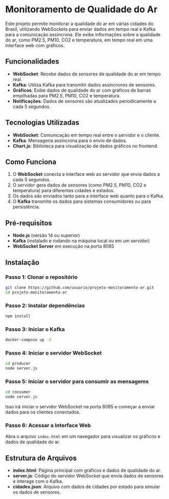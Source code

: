 
# Monitoramento de Qualidade do Ar

Este projeto permite monitorar a qualidade do ar em várias cidades do Brasil, utilizando WebSockets para enviar dados em tempo real e Kafka para a comunicação assíncrona. Ele exibe informações sobre a qualidade do ar, como PM2.5, PM10, CO2 e temperatura, em tempo real em uma interface web com gráficos.

## Funcionalidades

- **WebSocket**: Recebe dados de sensores de qualidade do ar em tempo real.
- **Kafka**: Utiliza Kafka para transmitir dados assíncronos de sensores.
- **Gráficos**: Exibe dados de qualidade do ar com gráficos de barras empilhadas para PM2.5, PM10, CO2 e temperatura.
- **Notificações**: Dados de sensores são atualizados periodicamente a cada 5 segundos.

## Tecnologias Utilizadas

- **WebSocket**: Comunicação em tempo real entre o servidor e o cliente.
- **Kafka**: Mensageria assíncrona para o envio de dados.
- **Chart.js**: Biblioteca para visualização de dados gráficos no frontend.

## Como Funciona

1. O **WebSocket** conecta a interface web ao servidor que envia dados a cada 5 segundos.
2. O servidor gera dados de sensores (como PM2.5, PM10, CO2 e temperatura) para diferentes cidades e estados.
3. Os dados são enviados tanto para a interface web quanto para o Kafka.
4. O **Kafka** transmite os dados para sistemas consumidores ou para persistência.

## Pré-requisitos

- **Node.js** (versão 14 ou superior)
- **Kafka** (instalado e rodando na máquina local ou em um servidor)
- **WebSocket Server** em execução na porta 8085

## Instalação

### Passo 1: Clonar o repositório

```bash
git clone https://github.com/usuario/projeto-monitoramento-ar.git
cd projeto-monitoramento-ar
```

### Passo 2: Instalar dependências

```bash
npm install
```

### Passo 3: Iniciar o Kafka

```bash
docker-compose up -d
```

### Passo 4: Iniciar o servidor WebSocket

```bash
cd producer
node server.js
```

### Passo 5: Iniciar o servidor para consumir as mensagems

```bash
cd consumer
node server.js
```

Isso irá iniciar o servidor WebSocket na porta 8085 e começar a enviar dados para os clientes conectados.

### Passo 6: Acessar a Interface Web

Abra o arquivo `index.html` em um navegador para visualizar os gráficos e dados de qualidade do ar.

## Estrutura de Arquivos

- **index.html**: Página principal com gráficos e dados de qualidade do ar.
- **server.js**: Código do servidor WebSocket que envia dados de sensores e interage com o Kafka.
- **cidades.json**: Arquivo com dados de cidades por estado para simular os dados de sensores.
